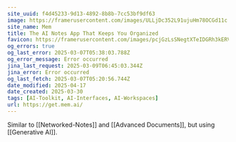 ```yaml
---
site_uuid: f4d45233-9d13-4892-8b8b-7cc53bf9df63
image: https://framerusercontent.com/images/ULLjDc352L91ujuHm78OCGd11c.png
site_name: Mem
title: The AI Notes App That Keeps You Organized
favicon: https://framerusercontent.com/images/pcjGzLsSNegtXTeIDGRh3kERV4Y.png
og_errors: true
og_last_error: 2025-03-07T05:38:03.788Z
og_error_message: Error occurred
jina_last_request: 2025-03-09T06:45:03.344Z
jina_error: Error occurred
og_last_fetch: 2025-03-07T05:20:56.744Z
date_modified: 2025-04-17
date_created: 2025-03-30
tags: [AI-Toolkit, AI-Interfaces, AI-Workspaces]
url: https://get.mem.ai/
---
```
































































































Similar to [[Networked-Notes]] and [[Advanced Documents]], but using [[Generative AI]].

